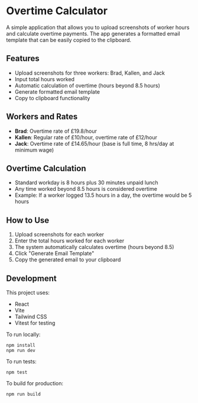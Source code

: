 # Overtime Calculator

A simple application that allows you to upload screenshots of worker hours and calculate overtime payments. The app generates a formatted email template that can be easily copied to the clipboard.

## Features

- Upload screenshots for three workers: Brad, Kallen, and Jack
- Input total hours worked
- Automatic calculation of overtime (hours beyond 8.5 hours)
- Generate formatted email template
- Copy to clipboard functionality

## Workers and Rates

- **Brad**: Overtime rate of £19.8/hour
- **Kallen**: Regular rate of £10/hour, overtime rate of £12/hour
- **Jack**: Overtime rate of £14.65/hour (base is full time, 8 hrs/day at minimum wage)

## Overtime Calculation

- Standard workday is 8 hours plus 30 minutes unpaid lunch
- Any time worked beyond 8.5 hours is considered overtime
- Example: If a worker logged 13.5 hours in a day, the overtime would be 5 hours

## How to Use

1. Upload screenshots for each worker
2. Enter the total hours worked for each worker
3. The system automatically calculates overtime (hours beyond 8.5)
4. Click "Generate Email Template"
5. Copy the generated email to your clipboard

## Development

This project uses:
- React
- Vite
- Tailwind CSS
- Vitest for testing

To run locally:
```
npm install
npm run dev
```

To run tests:
```
npm test
```

To build for production:
```
npm run build
```
